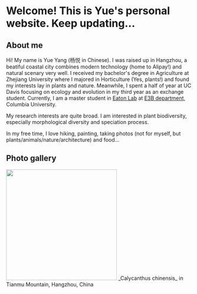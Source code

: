 # Welcome! This is Yue's personal website. Keep updating...

## About me
Hi!
My name is Yue Yang (杨悦 in Chinese). I was raised up in Hangzhou, a beatiful coastal city combines modern technology (home to Alipay!) and natural scenary very well. I received my bachelor's degree in Agriculture at Zhejiang University where I majored in Horticulture (Yes, plants!) and found my interests lay in plants and nature. Meanwhile, I spent a half of year at UC Davis focusing on ecology and evolution in my third year as an exchange student. Currently, I am a master student in [Eaton Lab](https://eaton-lab.org) at [E3B department](http://e3b.columbia.edu), Columbia University. 

My research interests are quite broad. I am interested in plant biodiversity, especially morphological diversity and speciation process.

In my free time, I love hiking, painting, taking photos (not for myself, but plants/animals/nature/architecture) and food...

## Photo gallery
<img src="/images/flowers.JPG" width="300">
_Calycanthus chinensis_ in Tianmu Mountain, Hangzhou, China

